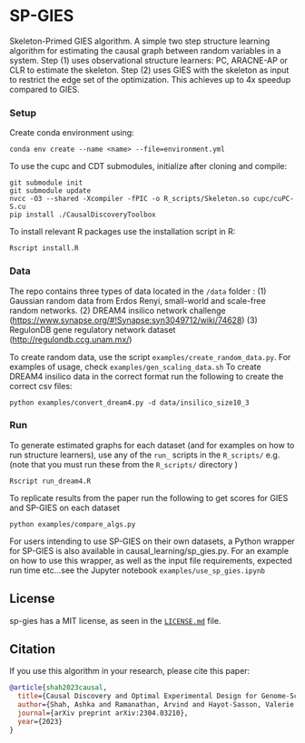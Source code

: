# SP-GIES
Skeleton-Primed GIES algorithm. A simple two step structure learning algorithm for estimating the causal graph between
random variables in a system. Step (1) uses observational structure learners: PC, ARACNE-AP or 
CLR to estimate the skeleton. Step (2) uses GIES with the skeleton as input to restrict the edge set of the optimization. 
This achieves up to 4x speedup compared to GIES. 

### Setup
Create conda environment using:
```
conda env create --name <name> --file=environment.yml 
```
To use the cupc and CDT submodules, initialize after cloning and compile:
```
git submodule init
git submodule update
nvcc -O3 --shared -Xcompiler -fPIC -o R_scripts/Skeleton.so cupc/cuPC-S.cu
pip install ./CausalDiscoveryToolbox
```
To install relevant R packages use the installation script in R:
```
Rscript install.R
```

### Data
The repo contains three types of data located in the ```/data``` folder : (1) Gaussian random data from Erdos Renyi, small-world and scale-free random networks.
(2) DREAM4 insilico network challenge (https://www.synapse.org/#!Synapse:syn3049712/wiki/74628) (3) RegulonDB gene regulatory network dataset (http://regulondb.ccg.unam.mx/)

To create random data, use the script ```examples/create_random_data.py```. For examples of usage, check ```examples/gen_scaling_data.sh```
To create DREAM4 insilico data in the correct format run the following to create the correct csv files:
``` 
python examples/convert_dream4.py -d data/insilico_size10_3 
```

### Run
To generate estimated graphs for each dataset (and for examples on how to run structure learners), use any of the 
```run_``` scripts in the ```R_scripts/``` e.g. (note that you must run these from the ```R_scripts/``` directory )
```
Rscript run_dream4.R
```
To replicate results from the paper run the following to get scores for GIES and SP-GIES on each dataset
```
python examples/compare_algs.py
``` 

For users intending to use SP-GIES on their own datasets, a Python wrapper for SP-GIES is also available in causal_learning/sp_gies.py. 
For an example on how to use this wrapper, as well as the input file requirements, expected run time etc...see the Jupyter notebook ```examples/use_sp_gies.ipynb```

## License

sp-gies has a MIT license, as seen in the [`LICENSE.md`](https://github.com/shahashka/SP-GIES/blob/main/LICENSE.md) file.

## Citation

If you use this algorithm in your research, please cite this paper:

```bibtex
@article{shah2023causal,
  title={Causal Discovery and Optimal Experimental Design for Genome-Scale Biological Network Recovery},
  author={Shah, Ashka and Ramanathan, Arvind and Hayot-Sasson, Valerie and Stevens, Rick},
  journal={arXiv preprint arXiv:2304.03210},
  year={2023}
}
```